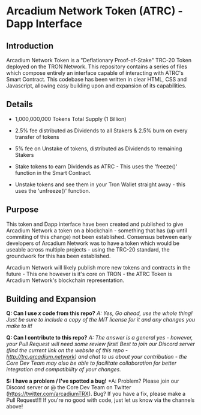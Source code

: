 # Arcadium Network Token (ATRC) - Dapp Interface

## Introduction
Arcadium Network Token is a "Deflationary Proof-of-Stake" TRC-20 Token deployed on the TRON Network. This repository contains a series of files which compose entirely an interface capable of interacting with ATRC's Smart Contract. This codebase has been written in clear HTML, CSS and Javascript, allowing easy building upon and expansion of its capabilities.

## Details
 - 1,000,000,000 Tokens Total Supply (1 Billion)
 - 2.5% fee distributed as Dividends to all Stakers & 2.5% burn on every transfer of tokens
 - 5% fee on Unstake of tokens, distributed as Dividends to remaining Stakers
 
 - Stake tokens to earn Dividends as ATRC - This uses the 'freeze()' function in the Smart Contract.
 - Unstake tokens and see them in your Tron Wallet straight away - this uses the 'unfreeze()' function.
 
## Purpose
This token and Dapp interface have been created and published to give Arcadium Network a token on a blockchain - something that has (up until commiting of this change) not been established. Consensus between early developers of Arcadium Network was to have a token which would be useable across multiple projects - using the TRC-20 standard, the groundwork for this has been established.

Arcadium Network will likely publish more new tokens and contracts in the future - This one however is it's core on TRON - the ATRC Token is Arcadium Network's blockchain representation.

## Building and Expansion
**Q: Can I use _x_ code from this repo?**
*A: Yes, Go ahead, use the whole thing! Just be sure to include a copy of the MIT license for it and any changes you make to it!*

**Q: Can I contribute to this repo?**
*A: The answer is a general yes - however, your Pull Request will need some review first! Best to join our Discord server (find the current link on the website of this repo - http://trc.arcadium.network) and chat to us about your contribution - the Core Dev Team may also be able to facilitate collaboration for better integration and compatibility of your changes.*

**S: I have a problem / I've spotted a bug!**
*A: Problem? Please join our Discord server or @ the Core Dev Team on Twitter (https://twitter.com/arcadiumTRX). Bug? If you have a fix, please make a Pull Request!!! If you're no good with code, just let us know via the channels above!
